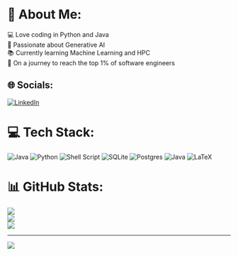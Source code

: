 # 💫 About Me:
💻 Love coding in Python and Java<br>🤖 Passionate about Generative AI<br>📚 Currently learning Machine Learning and HPC<br>🚀 On a journey to reach the top 1% of software engineers<br>


## 🌐 Socials:
[![LinkedIn](https://img.shields.io/badge/LinkedIn-%230077B5.svg?logo=linkedin&logoColor=white)](https://linkedin.com/in/https://www.linkedin.com/in/youssef-briki/) 

# 💻 Tech Stack:
![Java](https://img.shields.io/badge/java-%23ED8B00.svg?style=for-the-badge&logo=openjdk&logoColor=white) ![Python](https://img.shields.io/badge/python-3670A0?style=for-the-badge&logo=python&logoColor=ffdd54) ![Shell Script](https://img.shields.io/badge/shell_script-%23121011.svg?style=for-the-badge&logo=gnu-bash&logoColor=white) ![SQLite](https://img.shields.io/badge/sqlite-%2307405e.svg?style=for-the-badge&logo=sqlite&logoColor=white) ![Postgres](https://img.shields.io/badge/postgres-%23316192.svg?style=for-the-badge&logo=postgresql&logoColor=white) ![Java](https://img.shields.io/badge/java-%23ED8B00.svg?style=for-the-badge&logo=openjdk&logoColor=white) ![LaTeX](https://img.shields.io/badge/latex-%23008080.svg?style=for-the-badge&logo=latex&logoColor=white)
# 📊 GitHub Stats:
![](https://github-readme-stats.vercel.app/api?username=youssefbriki1&theme=radical&hide_border=false&include_all_commits=false&count_private=false)<br/>
![](https://github-readme-streak-stats.herokuapp.com/?user=youssefbriki1&theme=radical&hide_border=false)<br/>
![](https://github-readme-stats.vercel.app/api/top-langs/?username=youssefbriki1&theme=radical&hide_border=false&include_all_commits=false&count_private=false&layout=compact)

---
[![](https://visitcount.itsvg.in/api?id=youssefbriki1&icon=0&color=0)](https://visitcount.itsvg.in)

